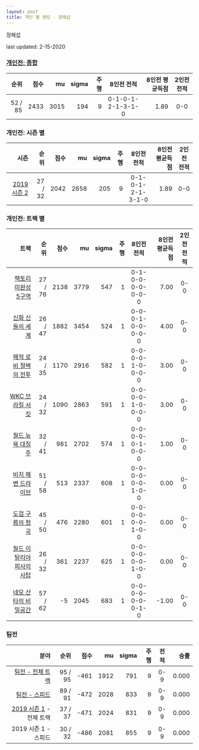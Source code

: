 ```yaml
---
layout: post
title: 개인 별 랭킹 - 정해섭
---
```


정해섭

last updated: 2-15-2020

### [개인전: 종합](../singles-full)

| 순위 | 점수 | mu | sigma | 주행 | 8인전 전적 | 8인전 평균득점 | 2인전 전적 |
|---:|---:|---:|---:|---:|:---:|---:|:---:|
| 52 / 85 | 2433 | 3015 | 194 | 9 | 0-1-0-1-2-1-3-1-0 | 1.89 | 0-0 |

### 개인전: 시즌 별

| 시즌 | 순위 | 점수 | mu | sigma | 주행 | 8인전 전적 | 8인전 평균득점 | 2인전 전적 |
|---:|---:|---:|---:|---:|---:|:---:|---:|:---:|
| [2019 시즌 2](../singles-s2019_2) | 27 / 32 | 2042 | 2658 | 205 | 9 |  0-1-0-1-2-1-3-1-0 | 1.89 | 0-0 |

### 개인전: 트랙 별

| 트랙 | 순위 | 점수 | mu | sigma | 주행 | 8인전 전적 | 8인전 평균득점 | 2인전 전적 |
|---:|---:|---:|---:|---:|---:|:---:|---:|:---:|
| [팩토리 미완성 5구역](../district5) | 27 / 76 | 2138 | 3779 | 547 | 1 | 0-1-0-0-0-0-0-0-0 | 7.00 | 0-0 |
| [신화 신들의 세계](../shinsegye) | 26 / 47 | 1882 | 3454 | 524 | 1 | 0-0-0-1-0-0-0-0-0 | 4.00 | 0-0 |
| [해적 로비 절벽의 전투](../lobby) | 24 / 35 | 1170 | 2916 | 582 | 1 | 0-0-0-0-1-0-0-0-0 | 3.00 | 0-0 |
| [WKC 브라질 서킷](../brazil) | 24 / 32 | 1090 | 2863 | 591 | 1 | 0-0-0-0-1-0-0-0-0 | 3.00 | 0-0 |
| [월드 뉴욕 대질주](../newyork) | 32 / 41 | 981 | 2702 | 574 | 1 | 0-0-0-0-0-1-0-0-0 | 1.00 | 0-0 |
| [비치 해변 드라이브](../haebyun) | 51 / 58 | 513 | 2337 | 608 | 1 | 0-0-0-0-0-0-1-0-0 | 0.00 | 0-0 |
| [도검 구름의 협곡](../hyupgog) | 45 / 50 | 476 | 2280 | 601 | 1 | 0-0-0-0-0-0-1-0-0 | 0.00 | 0-0 |
| [월드 이탈리아 피사의 사탑](../pizza) | 26 / 32 | 361 | 2237 | 625 | 1 | 0-0-0-0-0-0-1-0-0 | 0.00 | 0-0 |
| [네모 산타의 비밀공간](../santa) | 57 / 62 | -5 | 2045 | 683 | 1 | 0-0-0-0-0-0-0-1-0 | -1.00 | 0-0 |

### 팀전

| 분야 | 순위 | 점수 | mu | sigma | 주행 | 전적 | 승률 |
|---:|---:|---:|---:|---:|---:|:---:|---:|
| [팀전 - 전체 트랙](../team-full) | 95 / 95 | -461 | 1912 | 791 | 9 | 0-9 | 0.000 |
| [팀전 - 스피드](../team-speed) | 89 / 91 | -472 | 2028 | 833 | 9 | 0-9 | 0.000 |
| [2019 시즌 1](../teams-t2019_1) - 전체 트랙 | 37 / 37 | -471 | 2024 | 831 | 9 | 0-9 | 0.000 |
| 2019 시즌 1 - 스피드 | 30 / 32 | -486 | 2081 | 855 | 9 | 0-9 | 0.000 |
